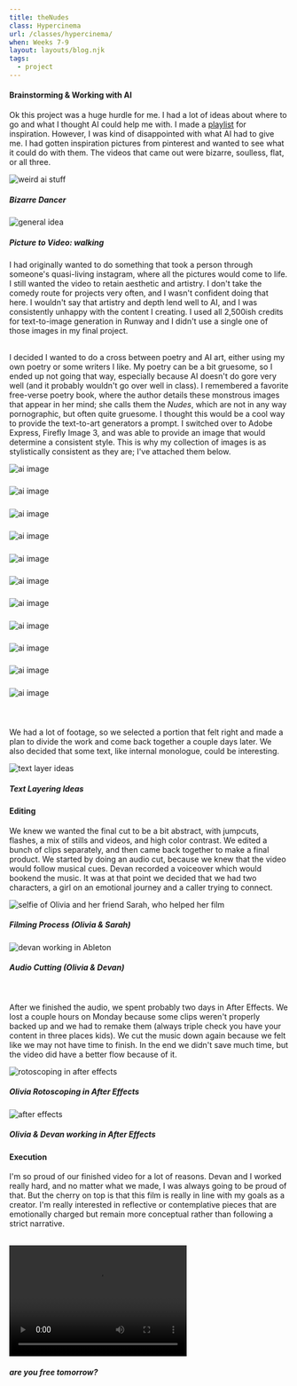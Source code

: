 ```yaml
---
title: theNudes
class: Hypercinema
url: /classes/hypercinema/
when: Weeks 7-9
layout: layouts/blog.njk
tags:
  - project
---
```


#### Brainstorming & Working with AI

Ok this project was a huge hurdle for me. I had a lot of ideas about where to go and what I thought AI could help me with.
I made a <a target="_blank" href="https://open.spotify.com/playlist/1CHVRG58A4EUSaQRIZiYXP?si=66019eb4ac9e4958">playlist</a> for inspiration.
However, I was kind of disappointed with what AI had to give me. I had gotten inspiration pictures from pinterest and wanted to see what it could
do with them. The videos that came out were bizarre, soulless, flat, or all three. 

<div class="img-div">
<div class="img-cont">
  <img class="blog-img" alt="weird ai stuff" src="">
  <h5>
    Bizarre Dancer
  </h5>
  </div>
<div class="img-cont">
  <img class="blog-img" alt="general idea" src="https://cdn.glitch.global/d7ac8ce9-d6b5-4915-b92c-e6f0bf0d0c29/IMG_3792.JPG?v=1729012948791">
  <h5>
    Picture to Video: walking
  </h5>
  </div>
  </div>

I had originally wanted to do something that took a person through someone's quasi-living instagram, where all the pictures would come to life.
I still wanted the video to retain aesthetic and artistry. I don't take the comedy route for projects very often, and I wasn't confident doing that here.
I wouldn't say that artistry and depth lend well to AI, and I was consistently unhappy with the content I creating. I used all 2,500ish credits for text-to-image generation in Runway
and I didn't use a single one of those images in my final project. 
<br><br>

I decided I wanted to do a cross between poetry and AI art, either using my own poetry or some writers I like. My poetry 
can be a bit gruesome, so I ended up not going that way, especially because AI doesn't do gore very well (and it probably wouldn't go over well in class).
I remembered a favorite free-verse poetry book, where the author details these monstrous images that appear in her mind; she calls them the <i>Nudes</i>, which 
are not in any way pornographic, but often quite gruesome. I thought this would be a cool way to provide the text-to-art generators a prompt. I switched over to Adobe Express, Firefly Image 3, and was able to provide
an image that would determine a consistent style. This is why my collection of images is as stylistically consistent as they are; I've attached them below. 

 <div class="img-div">
  <div class="img-cont">
  <img class="blog-img" alt="ai image" src="https://cdn.glitch.global/d7ac8ce9-d6b5-4915-b92c-e6f0bf0d0c29/woman%20alone%20on%20a%20hill.%20she%20stands%20into%20the%20wind.%20it%20is%20a%20hard%20wind%20slanting%20from%20the%20north.jpeg?v=1730251579795">
  <h5>
    
  </h5>
  </div>
  <div class="img-cont">
  <img class="blog-img" alt="ai image" src="https://cdn.glitch.global/d7ac8ce9-d6b5-4915-b92c-e6f0bf0d0c29/woman%20caught%20in%20a%20cage%20of%20thorns%20(1).jpeg?v=1730251571136">
  <h5>
    
  </h5>
  </div>
  <div class="img-cont">
  <img class="blog-img" alt="ai image" src="https://cdn.glitch.global/d7ac8ce9-d6b5-4915-b92c-e6f0bf0d0c29/woman%20with%20a%20single%20great%20thorn%20implanted%20in%20her%20forehead%20(1).jpeg?v=1730251560303">
  <h5>
    
  </h5>
  </div>
  <div class="img-cont">
  <img class="blog-img" alt="ai image" src="https://cdn.glitch.global/d7ac8ce9-d6b5-4915-b92c-e6f0bf0d0c29/woman%20on%20a%20blasted%20landscape%20backlit%20in%20red%20like%20hieronymous%20bosch.jpeg?v=1730251564824">
  <h5>
    
  </h5>
  </div>
  <div class="img-cont">
  <img class="blog-img" alt="ai image" src="https://cdn.glitch.global/d7ac8ce9-d6b5-4915-b92c-e6f0bf0d0c29/deck%20of%20cards.%20each%20card%20is%20made%20of%20flesh.%20the%20living%20cards%20are%20days%20of%20a%20woman's%20life.jpeg?v=1730251445901
  ">
  <h5>
    
  </h5>
  </div>
  <div class="img-cont">
  <img class="blog-img" alt="ai image" src="https://cdn.glitch.global/d7ac8ce9-d6b5-4915-b92c-e6f0bf0d0c29/i%20cannot%20remember%20(2).jpeg?v=1730251455854">
  <h5>
    
  </h5>
  </div>
  <div class="img-cont">
  <img class="blog-img" alt="ai image" src="https://cdn.glitch.global/d7ac8ce9-d6b5-4915-b92c-e6f0bf0d0c29/white%20room%20with%20whose%20walls%2C%20having%20neither%20planes%20nor%20curves%20nor%20angles%2C%20are%20composed%20of%20a%20continuo%20(3).jpeg?v=1730251477862">
  <h5>
    
  </h5>
  </div>
  <div class="img-cont">
  <img class="blog-img" alt="ai image" src="https://cdn.glitch.global/d7ac8ce9-d6b5-4915-b92c-e6f0bf0d0c29/a%20woman%20stands%20on%20a%20black%20disc%20on%20which%20the%20fires%20of%20all%20the%20winds%20are%20attached%20in%20a%20row.jpeg?v=1730251441623">
  <h5>
    
  </h5>
  </div>
  <div class="img-cont">
  <img class="blog-img" alt="ai image" src="https://cdn.glitch.global/d7ac8ce9-d6b5-4915-b92c-e6f0bf0d0c29/transparent%20loam.%20under%20the%20loam%20a%20woman%20has%20dug%20a%20long%20deep%20trench%20(1).jpeg?v=1730251474081">
  <h5>
    
  </h5>
  </div>
  <div class="img-cont">
  <img class="blog-img" alt="ai image" src="https://cdn.glitch.global/d7ac8ce9-d6b5-4915-b92c-e6f0bf0d0c29/a%20woman%20stands%20on%20a%20black%20disc%20on%20which%20the%20fires%20of%20all%20the%20winds%20are%20attached%20in%20a%20row.jpeg?v=1730251441623">
  <h5>
    
  </h5>
  </div>
  <div class="img-cont">
  <img class="blog-img" alt="ai image" src="https://cdn.glitch.global/d7ac8ce9-d6b5-4915-b92c-e6f0bf0d0c29/a%20woman%20stands%20on%20a%20black%20disc%20on%20which%20the%20fires%20of%20all%20the%20winds%20are%20attached%20in%20a%20row.jpeg?v=1730251441623">
  <h5>
    
  </h5>
  </div>
  </div>
  <br>
  
  
  We had a lot of footage, so we selected a portion that felt right and made a plan to divide the work and come back together 
  a couple days later. We also decided that some text, like internal monologue, could be interesting. 
  
  <div class="img-div">
  <div class="img-cont">
  <img class="blog-img" alt="text layer ideas" src="https://cdn.glitch.global/d7ac8ce9-d6b5-4915-b92c-e6f0bf0d0c29/IMG_3791.jpg?v=1729012943725">
  <h5>
    Text Layering Ideas
  </h5>
  </div>
</div>

#### Editing

We knew we wanted the final cut to be a bit abstract, with jumpcuts, flashes, a mix of stills and videos, and high color contrast. We edited a bunch of clips separately, and then came back together
to make a final product. We started by doing an audio cut, because we knew that the video would follow musical cues. Devan recorded a voiceover which would
bookend the music. It was at that point we decided that we had two characters, a girl on an emotional journey and a caller trying to connect.

<div class="img-div">
<div class="img-cont">
  <img class="blog-img" alt="selfie of Olivia and her friend Sarah, who helped her film" src="https://cdn.glitch.global/d7ac8ce9-d6b5-4915-b92c-e6f0bf0d0c29/IMG_3595.JPG?v=1729012838559">
  <h5>
    Filming Process (Olivia & Sarah)
  </h5>
  </div>
  <div class="img-cont">
  <img class="blog-img" alt="devan working in Ableton" src="https://cdn.glitch.global/d7ac8ce9-d6b5-4915-b92c-e6f0bf0d0c29/IMG_3773.JPG?v=1729012912578">
  <h5>
    Audio Cutting (Olivia & Devan)
  </h5>
  </div></div>
  
  <br>
  
  After we finished the audio, we spent probably two days in After Effects. We lost a couple hours on Monday because some clips weren't properly backed up
  and we had to remake them (always triple check you have your content in three places kids). We cut the music down again because we felt like we may not have time to finish. 
  In the end we didn't save much time, but the video did have a better flow because of it.  
  
  <div class="img-div">
<div class="img-cont">
  <img class="blog-img" alt="rotoscoping in after effects" src="https://cdn.glitch.global/d7ac8ce9-d6b5-4915-b92c-e6f0bf0d0c29/IMG_3772.jpg?v=1729012902449">
  <h5>
    Olivia Rotoscoping in After Effects
  </h5>
  </div>
  <div class="img-cont">
  <img class="blog-img" alt="after effects" src="https://cdn.glitch.global/d7ac8ce9-d6b5-4915-b92c-e6f0bf0d0c29/IMG_3775.JPG?v=1729012920437">
  <h5>
    Olivia & Devan working in After Effects
  </h5>
  </div>
</div>

#### Execution

I'm so proud of our finished video for a lot of reasons. Devan and I worked really hard, and no matter
what we made, I was always going to be proud of that. But the cherry on top is that this film is really in line with my goals as a creator.
I'm really interested in reflective or contemplative pieces that are emotionally charged but remain more conceptual
rather than following a strict narrative.
<br><br>

<div>
  <div class="vid-aud">
  <video width="320" height="200" controls>
  <source src="https://cdn.glitch.me/d7ac8ce9-d6b5-4915-b92c-e6f0bf0d0c29/areyoufree.mp4?v=1729041185440" >
Your browser does not support the video tag.
</video><h5>
    <i>are you free tomorrow?</i>
  </h5>
  </div>
</div>
